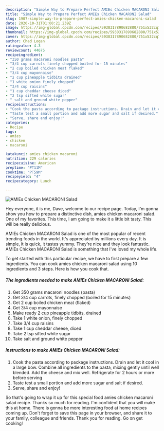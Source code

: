 ```yaml
---
description: "Simple Way to Prepare Perfect AMIEs Chicken MACARONI Salad"
title: "Simple Way to Prepare Perfect AMIEs Chicken MACARONI Salad"
slug: 1907-simple-way-to-prepare-perfect-amies-chicken-macaroni-salad
date: 2020-10-31T01:00:21.239Z
image: https://img-global.cpcdn.com/recipes/5938317890682880/751x532cq70/amies-chicken-macaroni-salad-recipe-main-photo.jpg
thumbnail: https://img-global.cpcdn.com/recipes/5938317890682880/751x532cq70/amies-chicken-macaroni-salad-recipe-main-photo.jpg
cover: https://img-global.cpcdn.com/recipes/5938317890682880/751x532cq70/amies-chicken-macaroni-salad-recipe-main-photo.jpg
author: Chad Logan
ratingvalue: 4.3
reviewcount: 44675
recipeingredient:
- "350 grams macaroni noodles pasta"
- "3/4 cup carrots finely chopped boiled for 15 minutes"
- "2 cup boiled chicken meat flaked"
- "3/4 cup mayonnaise"
- "2 cup pineapple tidbits drained"
- "1 white onion finely chopped"
- "3/4 cup raisins"
- "1 cup cheddar cheese diced"
- "2 tsp sifted white sugar"
- " salt and ground white pepper"
recipeinstructions:
- "Cook the pasta according to package instructions. Drain and let it cool in a large bow. Combine all ingredients to the pasta, mixing gently until well blended. Add the cheese and mix well. Refrigerate for 2 hours or more before serving"
- "Taste test a small portion and add more sugar and salt if desired."
- "Serve, share and enjoy!"
categories:
- Recipe
tags:
- amies
- chicken
- macaroni

katakunci: amies chicken macaroni 
nutrition: 229 calories
recipecuisine: American
preptime: "PT11M"
cooktime: "PT59M"
recipeyield: "4"
recipecategory: Lunch

---
```



![AMIEs Chicken MACARONI Salad](https://img-global.cpcdn.com/recipes/5938317890682880/751x532cq70/amies-chicken-macaroni-salad-recipe-main-photo.jpg)

Hey everyone, it is me, Dave, welcome to our recipe page. Today, I'm gonna show you how to prepare a distinctive dish, amies chicken macaroni salad. One of my favorites. This time, I am going to make it a little bit tasty. This will be really delicious.



AMIEs Chicken MACARONI Salad is one of the most popular of recent trending foods in the world. It's appreciated by millions every day. It is simple, it is quick, it tastes yummy. They're nice and they look fantastic. AMIEs Chicken MACARONI Salad is something that I've loved my whole life.


To get started with this particular recipe, we have to first prepare a few ingredients. You can cook amies chicken macaroni salad using 10 ingredients and 3 steps. Here is how you cook that.

<!--inarticleads1-->

##### The ingredients needed to make AMIEs Chicken MACARONI Salad:

1. Get 350 grams macaroni noodles (pasta)
1. Get 3/4 cup carrots, finely chopped (boiled for 15 minutes)
1. Get 2 cup boiled chicken meat (flaked)
1. Get 3/4 cup mayonnaise
1. Make ready 2 cup pineapple tidbits, drained
1. Take 1 white onion, finely chopped
1. Take 3/4 cup raisins
1. Take 1 cup cheddar cheese, diced
1. Take 2 tsp sifted white sugar
1. Take  salt and ground white pepper




<!--inarticleads2-->

##### Instructions to make AMIEs Chicken MACARONI Salad:

1. Cook the pasta according to package instructions. Drain and let it cool in a large bow. Combine all ingredients to the pasta, mixing gently until well blended. Add the cheese and mix well. Refrigerate for 2 hours or more before serving
1. Taste test a small portion and add more sugar and salt if desired.
1. Serve, share and enjoy!




So that's going to wrap it up for this special food amies chicken macaroni salad recipe. Thanks so much for reading. I'm confident that you will make this at home. There is gonna be more interesting food at home recipes coming up. Don't forget to save this page in your browser, and share it to your family, colleague and friends. Thank you for reading. Go on get cooking!
